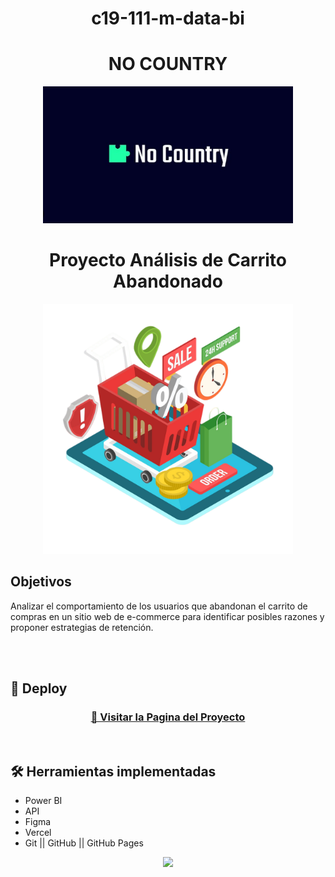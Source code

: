 <h1 align="center"> c19-111-m-data-bi </h1>
<h1 align="center"> NO COUNTRY </h1>

<p align="center" >
     <img width="400" heigth="200" src="img/NoCountry.png">
</p>
 <h1 align="center"> Proyecto Análisis de Carrito Abandonado </h1>
<p align="center" >
     <img width="400" heigth="200" src="img/carro-compra-sobre-pantalla-tablet.png">
</p>
 <h2>Objetivos</h2>
Analizar el comportamiento de los usuarios que
abandonan el carrito de compras en un sitio web de e-commerce para identificar
posibles razones y proponer estrategias de retención.

</p>

<br />
<br />

## 🔎 Deploy
<div align="center">
  <h3>
    <a href="" >
      🔗 Visitar la Pagina del Proyecto
    </a>
</div>
<br />

## 🛠️ Herramientas implementadas 
  - Power BI
  - API
  - Figma 
  - Vercel
  - Git || GitHub || GitHub Pages


<div align="center">
    <a href="https://skillicons.dev">
      <img src="https://skillicons.dev/icons?i=git,github,figma" />
    </a>
</div>
<br />

<br />

